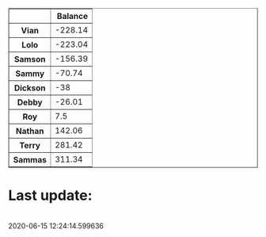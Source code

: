 <table border="1" class="dataframe">
  <thead>
    <tr style="text-align: right;">
      <th></th>
      <th>Balance</th>
    </tr>
  </thead>
  <tbody>
    <tr>
      <th>Vian</th>
      <td>-228.14</td>
    </tr>
    <tr>
      <th>Lolo</th>
      <td>-223.04</td>
    </tr>
    <tr>
      <th>Samson</th>
      <td>-156.39</td>
    </tr>
    <tr>
      <th>Sammy</th>
      <td>-70.74</td>
    </tr>
    <tr>
      <th>Dickson</th>
      <td>-38</td>
    </tr>
    <tr>
      <th>Debby</th>
      <td>-26.01</td>
    </tr>
    <tr>
      <th>Roy</th>
      <td>7.5</td>
    </tr>
    <tr>
      <th>Nathan</th>
      <td>142.06</td>
    </tr>
    <tr>
      <th>Terry</th>
      <td>281.42</td>
    </tr>
    <tr>
      <th>Sammas</th>
      <td>311.34</td>
    </tr>
  </tbody>
</table><H1>Last update:</h1><br>2020-06-15 12:24:14.599636